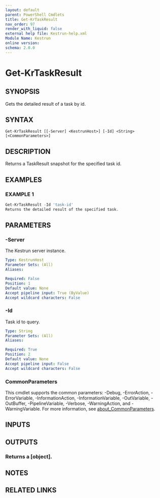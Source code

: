 ```yaml
---
layout: default
parent: PowerShell Cmdlets
title: Get-KrTaskResult
nav_order: 97
render_with_liquid: false
external help file: Kestrun-help.xml
Module Name: Kestrun
online version:
schema: 2.0.0
---
```


# Get-KrTaskResult

## SYNOPSIS
Gets the detailed result of a task by id.

## SYNTAX

```
Get-KrTaskResult [[-Server] <KestrunHost>] [-Id] <String> [<CommonParameters>]
```

## DESCRIPTION
Returns a TaskResult snapshot for the specified task id.

## EXAMPLES

### EXAMPLE 1
```powershell
Get-KrTaskResult -Id 'task-id'
Returns the detailed result of the specified task.
```

## PARAMETERS

### -Server
The Kestrun server instance.

```yaml
Type: KestrunHost
Parameter Sets: (All)
Aliases:

Required: False
Position: 1
Default value: None
Accept pipeline input: True (ByValue)
Accept wildcard characters: False
```

### -Id
Task id to query.

```yaml
Type: String
Parameter Sets: (All)
Aliases:

Required: True
Position: 2
Default value: None
Accept pipeline input: False
Accept wildcard characters: False
```

### CommonParameters
This cmdlet supports the common parameters: -Debug, -ErrorAction, -ErrorVariable, -InformationAction, -InformationVariable, -OutVariable, -OutBuffer, -PipelineVariable, -Verbose, -WarningAction, and -WarningVariable. For more information, see [about_CommonParameters](http://go.microsoft.com/fwlink/?LinkID=113216).

## INPUTS

## OUTPUTS

### Returns a [object].
## NOTES

## RELATED LINKS
